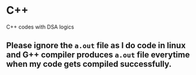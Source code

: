 # C++

C++ codes with DSA logics

## Please ignore the `a.out` file as I do code in linux and G++ compiler produces `a.out` file everytime when my code gets compiled successfully.
